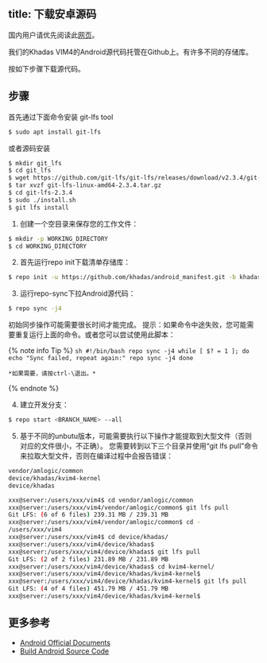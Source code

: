 title: 下载安卓源码
---

国内用户请优先阅读此[网页](/android/zh-cn/vim3/DownloadAndroidSourceCode.html)。

我们的Khadas VIM4的Android源代码托管在Github上。有许多不同的存储库。

按如下步骤下载源代码。

## 步骤

首先通过下面命令安装 git-lfs tool

```sh
$ sudo apt install git-lfs
```
或者源码安装
```sh
$ mkdir git_lfs
$ cd git_lfs
$ wget https://github.com/git-lfs/git-lfs/releases/download/v2.3.4/git-lfs-linux-amd64-2.3.4.tar.gz
$ tar xvzf git-lfs-linux-amd64-2.3.4.tar.gz
$ cd git-lfs-2.3.4
$ sudo ./install.sh
$ git lfs install
```

1) 创建一个空目录来保存您的工作文件：

```sh
$ mkdir -p WORKING_DIRECTORY
$ cd WORKING_DIRECTORY
```

2) 首先运行repo init下载清单存储库：

```sh
$ repo init -u https://github.com/khadas/android_manifest.git -b khadas-vim4-r-64bit
```

3) 运行repo-sync下拉Android源代码：

```sh
$ repo sync -j4
```
初始同步操作可能需要很长时间才能完成。
提示：如果命令中途失败，您可能需要重复运行上面的命令。或者您可以尝试使用此脚本：

{% note info Tip %}
	```sh
	#!/bin/bash
	repo sync -j4
	while [ $? = 1 ]; do
	echo "Sync failed, repeat again:"
	repo sync -j4
	done
	```
	
	*如果需要，请按ctrl-\退出。*

{% endnote %}

4) 建立开发分支：

```sh
$ repo start <BRANCH_NAME> --all
```

5) 基于不同的unbutu版本，可能需要执行以下操作才能提取到大型文件（否则对应的文件很小，不正确）。
您需要转到以下三个目录并使用“git lfs pull”命令来拉取大型文件，否则在编译过程中会报告错误：
```sh
vendor/amlogic/common
device/khadas/kvim4-kernel
device/khadas
```
```sh
xxx@server:/users/xxx/vim4$ cd vendor/amlogic/common
xxx@server:/users/xxx/vim4/vendor/amlogic/common$ git lfs pull
Git LFS: (6 of 6 files) 239.31 MB / 239.31 MB                                                                                                                                                                                         
xxx@server:/users/xxx/vim4/vendor/amlogic/common$ cd -
/users/xxx/vim4
xxx@server:/users/xxx/vim4$ cd device/khadas/
xxx@server:/users/xxx/vim4/device/khadas$ 
xxx@server:/users/xxx/vim4/device/khadas$ git lfs pull
Git LFS: (2 of 2 files) 231.89 MB / 231.89 MB                                                                                                                                                                                             
xxx@server:/users/xxx/vim4/device/khadas$ cd kvim4-kernel/
xxx@server:/users/xxx/vim4/device/khadas/kvim4-kernel$ 
xxx@server:/users/xxx/vim4/device/khadas/kvim4-kernel$ git lfs pull    
Git LFS: (4 of 4 files) 451.79 MB / 451.79 MB                                                                                                                                                                                             
xxx@server:/users/xxx/vim4/device/khadas/kvim4-kernel$
```
## 更多参考
* [Android Official Documents](https://source.android.com/source/downloading.html)
* [Build Android Source Code](/android/vim3/BuildAndroid.html)
